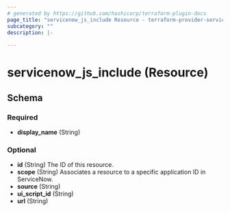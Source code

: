 ```yaml
---
# generated by https://github.com/hashicorp/terraform-plugin-docs
page_title: "servicenow_js_include Resource - terraform-provider-servicenow"
subcategory: ""
description: |-
  
---
```


# servicenow_js_include (Resource)





<!-- schema generated by tfplugindocs -->
## Schema

### Required

- **display_name** (String)

### Optional

- **id** (String) The ID of this resource.
- **scope** (String) Associates a resource to a specific application ID in ServiceNow.
- **source** (String)
- **ui_script_id** (String)
- **url** (String)



